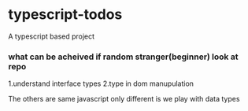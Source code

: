 # typescript-todos

A typescript based project 

### what can be acheived if random stranger(beginner) look at repo

1.understand interface types 
2.type in dom manupulation

The others are same javascript only different is we play with data types 
